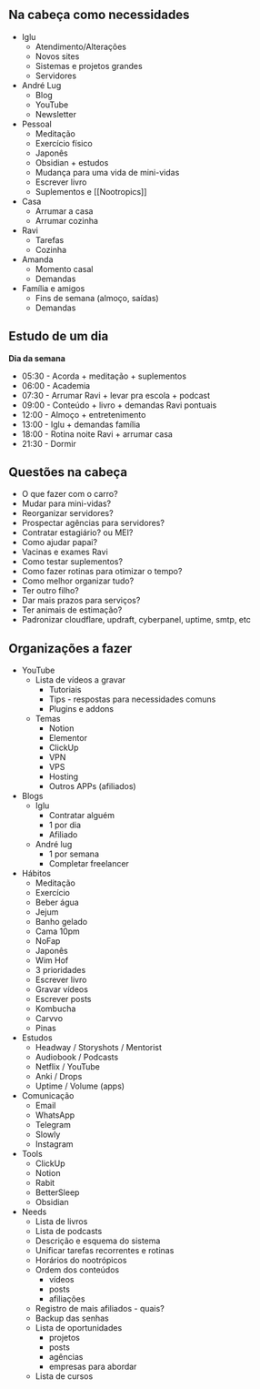 ## Na cabeça como necessidades
- Iglu
	- Atendimento/Alterações
	- Novos sites
	- Sistemas e projetos grandes
	- Servidores
- André Lug
	- Blog
	- YouTube
	- Newsletter
- Pessoal
	- Meditação
	- Exercício físico
	- Japonês
	- Obsidian + estudos
	- Mudança para uma vida de mini-vidas
	- Escrever livro
	- Suplementos e [[Nootropics]]
- Casa
	- Arrumar a casa
	- Arrumar cozinha
- Ravi
	- Tarefas
	- Cozinha
- Amanda
	- Momento casal
	- Demandas
- Família e amigos
	- Fins de semana (almoço, saídas)
	- Demandas


## Estudo de um dia
**Dia da semana**
- 05:30 - Acorda + meditação + suplementos
- 06:00 - Academia
- 07:30 - Arrumar Ravi + levar pra escola + podcast
- 09:00 - Conteúdo + livro + demandas Ravi pontuais
- 12:00 - Almoço + entretenimento
- 13:00 - Iglu + demandas família
- 18:00 - Rotina noite Ravi + arrumar casa
- 21:30 - Dormir


## Questões na cabeça
- O que fazer com o carro?
- Mudar para mini-vidas?
- Reorganizar servidores?
- Prospectar agências para servidores?
- Contratar estagiário? ou MEI?
- Como ajudar papai?
- Vacinas e exames Ravi
- Como testar suplementos?
- Como fazer rotinas para otimizar o tempo?
- Como melhor organizar tudo?
- Ter outro filho?
- Dar mais prazos para serviços?
- Ter animais de estimação?
- Padronizar cloudflare, updraft, cyberpanel, uptime, smtp, etc


## Organizações a fazer
- YouTube
	- Lista de vídeos a gravar
		- Tutoriais
		- Tips - respostas para necessidades comuns
		- Plugins e addons
	- Temas
		- Notion
		- Elementor
		- ClickUp
		- VPN
		- VPS
		- Hosting
		- Outros APPs (afiliados)
- Blogs
	- Iglu
		- Contratar alguém
		- 1 por dia
		- Afiliado
	- André lug
		- 1 por semana
		- Completar freelancer
- Hábitos
	- Meditação
	- Exercício
	- Beber água
	- Jejum
	- Banho gelado
	- Cama 10pm
	- NoFap
	- Japonês
	- Wim Hof
	- 3 prioridades
	- Escrever livro
	- Gravar vídeos
	- Escrever posts
	- Kombucha
	- Carvvo
	- Pinas
- Estudos
	- Headway / Storyshots / Mentorist
	- Audiobook / Podcasts
	- Netflix / YouTube
	- Anki / Drops
	- Uptime / Volume (apps)
- Comunicação
	- Email
	- WhatsApp
	- Telegram
	- Slowly
	- Instagram
- Tools
	- ClickUp
	- Notion
	- Rabit
	- BetterSleep
	- Obsidian
- Needs
	- Lista de livros
	- Lista de podcasts
	- Descrição e esquema do sistema
	- Unificar tarefas recorrentes e rotinas
	- Horários do nootrópicos
	- Ordem dos conteúdos
		- vídeos
		- posts
		- afiliações
	- Registro de mais afiliados - quais?
	- Backup das senhas
	- Lista de oportunidades
		- projetos
		- posts
		- agências
		- empresas para abordar
	- Lista de cursos
